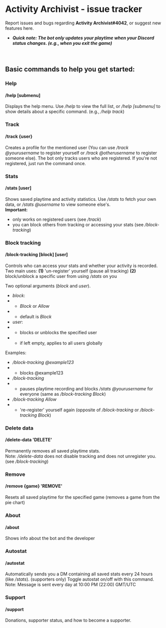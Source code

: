 # Activity Archivist - issue tracker
Report issues and bugs regarding **Activity Archivist#4042**, or suggest new features here.<br/>

- ***Quick note: The bot only updates your playtime when your Discord status changes. (e.g., when you exit the game)***
<br/><br/><br/>

## Basic commands to help you get started:

### Help
#### /help [submenu]
Displays the help menu. Use */help* to view the full list, or */help [submenu]* to show details about a specific command. (e.g., */help track*)

### Track
#### /track {user}
Creates a profile for the mentioned user (You can use */track @yourusername* to register yourself or */track @otherusername* to register someone else).
The bot only tracks users who are registered. If you're not registered, just run the command once.

### Stats
#### /stats [user]
Shows saved playtime and activity statistics. Use */stats* to fetch your own data, or */stats @username* to view someone else's.<br/>
**Important:**
- only works on registered users (see */track*)
- you can block others from tracking or accessing your stats (see */block-tracking*)

### Block tracking
#### /block-tracking [block] [user]
Controls who can access your stats and whether your activity is recorded.<br/>
Two main uses:
**(1)** 'un-register' yourself (pause all tracking)
**(2)** block/unblock a specific user from using */stats* on you

Two optional arguments (*block* and *user*).
- *block*:
- - *Block* or *Allow*
- - default is *Block*
- *user*:
- - blocks or unblocks the specified user
- - if left empty, applies to all users globally

Examples:
- */block-tracking @example123*
- - blocks @example123
- */block-tracking*
- - pauses playtime recording and blocks */stats @yourusername* for everyone (same as */block-tracking Block*)
- */block-tracking Allow*
- - 're-register' yourself again (opposite of */block-tracking* or */block-tracking Block*)

### Delete data
#### /delete-data 'DELETE'
Permanently removes all saved playtime stats.<br/>
Note: */delete-data* does not disable tracking and does not unregister you. (see */block-tracking*)

### Remove
#### /remove {game} 'REMOVE'
Resets all saved playtime for the specified game (removes a game from the pie chart)<br/>

### About
#### /about
Shows info about the bot and the developer

### Autostat
#### /autostat
Automatically sends you a DM containing all saved stats every 24 hours (like */stats*). (supporters only)
Toggle autostat on/off with this command.
Note: Message is sent every day at 10:00 PM (22:00) GMT/UTC

### Support
#### /support
Donations, supporter status, and how to become a supporter.
